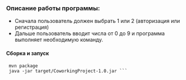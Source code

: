 ### Описание работы программы:
* Сначала пользователь должен выбрать 1 или 2 (авторизация или регистрация)
* Дальше пользователь вводит числа от 0 до 9 и программа выполняет необходимую команду.
#### Сборка и запуск
 ```
  mvn package
  java -jar target/CoworkingProject-1.0.jar ```
